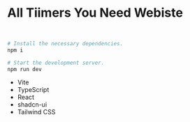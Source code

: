 # All Tiimers You Need Webiste


```sh


# Install the necessary dependencies.
npm i

# Start the development server.
npm run dev
```

- Vite
- TypeScript
- React
- shadcn-ui
- Tailwind CSS
